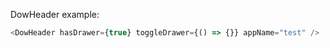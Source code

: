 DowHeader example:

```js
<DowHeader hasDrawer={true} toggleDrawer={() => {}} appName="test" />
```
